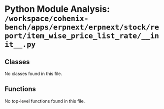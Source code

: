 # Python Module Analysis: `/workspace/cohenix-bench/apps/erpnext/erpnext/stock/report/item_wise_price_list_rate/__init__.py`

## Classes

No classes found in this file.


## Functions

No top-level functions found in this file.

